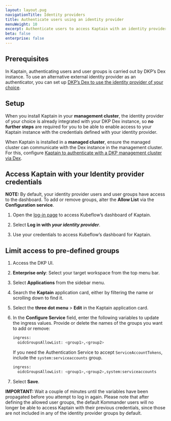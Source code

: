 ```yaml
---
layout: layout.pug
navigationTitle: Identity providers
title: Authenticate users using an identity provider
menuWeight: 10
excerpt: Authenticate users to access Kaptain with an identity provider
beta: false
enterprise: false
---
```


## Prerequisites

In Kaptain, authenticating users and user groups is carried out by DKP’s Dex instance. To use an alternative external identity provider as an authenticator, you can set up [DKP’s Dex to use the identity provider of your choice][ident].

## Setup

When you install Kaptain in your **management cluster**, the identity provider of your choice is already integrated with your DKP Dex instance, so **no further steps** are required for you to be able to enable access to your Kaptain instance with the credentials defined with your identity provider.

When Kaptain is installed in a **managed cluster**, ensure the managed cluster can communicate with the Dex instance in the management cluster. For this, configure [Kaptain to authenticate with a DKP management cluster via Dex][dex].

## Access Kaptain with your Identity provider credentials

<p class="message--note"><strong>NOTE: </strong>By default, your identity provider users and user groups have access to the dashboard. To add or remove groups, alter the <b>Allow List</b> via the <b>Configuration service</b>.</p>

1.  Open the [log-in page](../../install/deploy-kaptain#log-in-to-kaptain-using-the-management-clusters-dex-instance) to access Kubeflow’s dashboard of Kaptain.

1.  Select **Log in with *your identity provider***.

1.  Use your credentials to access Kubeflow’s dashboard for Kaptain.

## Limit access to pre-defined groups

1.  Access the DKP UI.

1.  **Enterprise only**: Select your target workspace from the top menu bar.

1.  Select **Applications** from the sidebar menu.

1.  Search the **Kaptain** application card, either by filtering the name or scrolling down to find it.

1.  Select the **three dot menu** > **Edit** in the Kaptain application card.

1.  In the **Configure Service** field, enter the following variables to update the ingress values. Provide or delete the names of the groups you want to add or remove:

    ```bash
    ingress: 
      oidcGroupsAllowList: <group1>,<group2>
    ```

    If you need the Authentication Service to accept `ServiceAccountTokens`, include the `system:serviceaccounts` group.

    ```bash
    ingress: 
      oidcGroupsAllowList: <group1>,<group2>,system:serviceaccounts
    ```

1.  Select **Save**.

<p class="message--important"><strong>IMPORTANT: </strong>Wait a couple of minutes until the variables have been propagated before you attempt to log in again. Please note that after defining the allowed user groups, the default Kommander users will no longer be able to access Kaptain with their previous credentials, since those are not included in any of the identity provider groups by default.</p>

[ident]: ../../../../kommander/2.3/security/oidc/
[dex]: ../../../2.1.0/configuration/external-dex/
